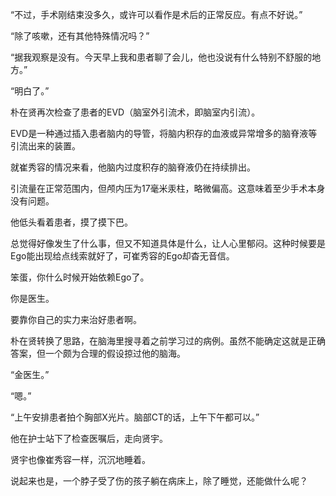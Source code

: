 “不过，手术刚结束没多久，或许可以看作是术后的正常反应。有点不好说。”

“除了咳嗽，还有其他特殊情况吗？”

“据我观察是没有。今天早上我和患者聊了会儿，他也没说有什么特别不舒服的地方。”

“明白了。”

朴在贤再次检查了患者的EVD（脑室外引流术，即脑室内引流）。

EVD是一种通过插入患者脑内的导管，将脑内积存的血液或异常增多的脑脊液等引流出来的装置。

就崔秀容的情况来看，他脑内过度积存的脑脊液仍在持续排出。

引流量在正常范围内，但颅内压为17毫米汞柱，略微偏高。这意味着至少手术本身没有问题。

他低头看着患者，摸了摸下巴。

总觉得好像发生了什么事，但又不知道具体是什么，让人心里郁闷。这种时候要是Ego能出现给点线索就好了，可崔秀容的Ego却杳无音信。

笨蛋，你什么时候开始依赖Ego了。

你是医生。

要靠你自己的实力来治好患者啊。

朴在贤转换了思路，在脑海里搜寻着之前学习过的病例。虽然不能确定这就是正确答案，但一个颇为合理的假设掠过他的脑海。

“金医生。”

“嗯。”

“上午安排患者拍个胸部X光片。脑部CT的话，上午下午都可以。”

他在护士站下了检查医嘱后，走向贤宇。

贤宇也像崔秀容一样，沉沉地睡着。

说起来也是，一个脖子受了伤的孩子躺在病床上，除了睡觉，还能做什么呢？